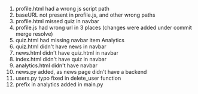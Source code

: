 1) profile.html had a wrong js script path
2) baseURL not present in profile.js, and other wrong paths
3) profile.html missed quiz in navbar
4) profile.js had wrong url in 3 places (changes were added under commit merge resolve)
5) quiz.html had missing navbar item Analytics
6) quiz.html didn't have news in navbar
7) news.html didn't have quiz.html in navbar
8) index.html didn't have quiz in navbar
9) analytics.html didn't have navbar 
10) news.py added, as news page didn't have a backend
11) users.py typo fixed in delete_user function
12) prefix in analytics added in main.py